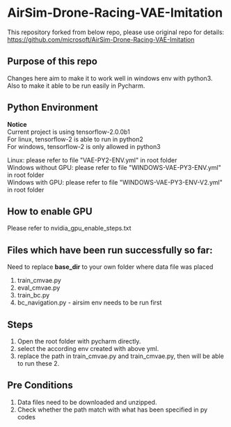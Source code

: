 # AirSim-Drone-Racing-VAE-Imitation

This repository forked from below repo, please use original repo for details:<br/>
https://github.com/microsoft/AirSim-Drone-Racing-VAE-Imitation 

## Purpose of this repo
Changes here aim to make it to work well in windows env with python3.
Also to make it able to be run easily in Pycharm.

## Python Environment
**Notice**<br/>
Current project is using tensorflow-2.0.0b1<br/>
For linux, tensorflow-2 is able to run in python2<br/> 
For windows, tensorflow-2 is only allowed in python3<br/> 

Linux: please refer to file "VAE-PY2-ENV.yml" in root folder<br/> 
Windows without GPU: please refer to file "WINDOWS-VAE-PY3-ENV.yml" in root folder<br/> 
Windows with GPU: please refer to file "WINDOWS-VAE-PY3-ENV-V2.yml" in root folder<br/> 

## How to enable GPU

Please refer to nvidia_gpu_enable_steps.txt

## Files which have been run successfully so far: 
Need to replace **base_dir** to your own folder where data file was placed<br/>
1. train_cmvae.py
2. eval_cmvae.py
3. train_bc.py
4. bc_navigation.py - airsim env needs to be run first

## Steps
1. Open the root folder with pycharm directly.
2. select the according env created with above yml.
3. replace the path in train_cmvae.py and train_cmvae.py, then will be able to run these 2.

## Pre Conditions
1. Data files need to be downloaded and unzipped.
2. Check whether the path match with what has been specified in py codes